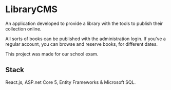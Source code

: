 # LibraryCMS
An application developed to provide a library with the tools to publish their collection online.

All sorts of books can be published with the administration login. If you've a regular account, you can browse and reserve books, for different dates.

This project was made for our school exam.

## Stack
React.js, ASP.net Core 5, Entity Frameworks & Microsoft SQL.
